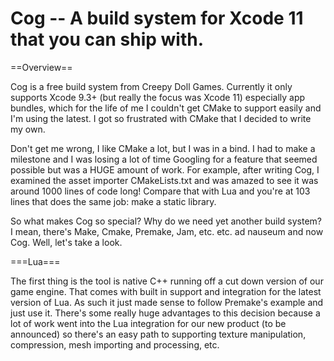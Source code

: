 # Cog -- A build system for Xcode 11 that you can ship with.

==Overview==

Cog is a free build system from Creepy Doll Games. Currently it only supports Xcode 9.3+ (but really the focus was Xcode 11) especially app bundles, which for the life of me I couldn't get CMake to support easily and I'm using the latest. I got so frustrated with CMake that I decided to write my own.

Don't get me wrong, I like CMake a lot, but I was in a bind. I had to make a milestone and I was losing a lot of time Googling for a feature that seemed possible but was a HUGE amount of work. For example, after writing Cog, I examined the asset importer CMakeLists.txt and was amazed to see it was around 1000 lines of code long! Compare that with Lua and you're at 103 lines that does the same job: make a static library.

So what makes Cog so special? Why do we need yet another build system? I mean, there's Make, Cmake, Premake, Jam, etc. etc. ad nauseum and now Cog. Well, let's take a look.

===Lua===

The first thing is the tool is native C++ running off a cut down version of our game engine. That comes with built in support and integration for the latest version of Lua. As such it just made sense to follow Premake's example and just use it. There's some really huge advantages to this decision because a lot of work went into the Lua integration for our new product (to be announced) so there's an easy path to supporting texture manipulation, compression, mesh importing and processing, etc.
